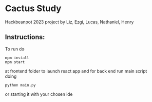 # Cactus Study
Hackbeanpot 2023 project by Liz, Ezgi, Lucas, Nathaniel, Henry

## Instructions:
To run do

```
npm install
npm start
```
at frontend folder to launch react app and for back end run main
script doing
```
python main.py
```
or starting it with your chosen ide
